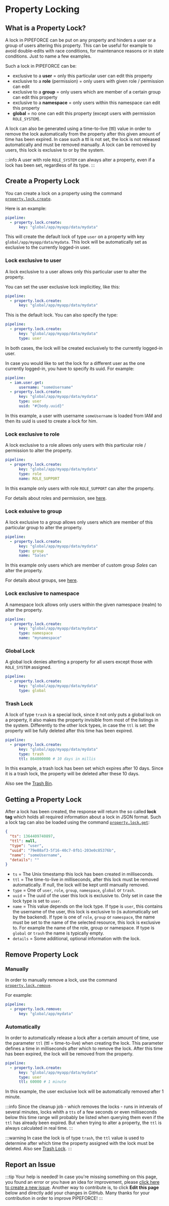 # Property Locking

## What is a Property Lock?

A lock in PIPEFORCE can be put on any property and hinders a user or a group of users altering this property. This can be useful for example to avoid double-edits with race conditions, for maintenance reasons or in state conditions. Just to name a few examples.

Such a lock in PIPEFORCE can be:

 - exclusive to a **user** = only this particular user can edit this property
 - exclusive to a **role** (permission) = only users with given role / permission can edit
 - exclusive to a **group** = only users which are member of a certain group can edit this property
 - exclusive to a **namespace** = only users within this namespace can edit this property
 - **global** = no one can edit this property (except users with permission `ROLE_SYSTEM`).

A lock can also be generated using a time-to-live (ttl) value in order to remove the lock automatically from the property after this given amount of time has been expired. In case such a ttl is not set, the lock is not released automatically and must be removed manually. A lock can be removed by users, this lock is exclusive to or by the system.

:::info
A user with role `ROLE_SYSTEM` can always alter a property, even if a lock has been set, regardless of its type.
:::

## Create a Property Lock

You can create a lock on a property using the command [`property.lock.create`](/docs/api/commands#propertylockcreate-v1).

Here is an example:

```yaml
pipeline:
  - property.lock.create:
      key: "global/app/myapp/data/mydata"
```

This will create the default lock of type `user` on a property with key `global/app/myapp/data/mydata`.
This lock will be automatically set as exclusive to the currently logged-in user. 

### Lock exclusive to user

A lock exclusive to a user allows only this particular user to alter the property.

You can set the user exclusive lock implicitley, like this:

```yaml
pipeline:
  - property.lock.create:
      key: "global/app/myapp/data/mydata"
```

This is the default lock. You can also specify the type:

```yaml
pipeline:
  - property.lock.create:
      key: "global/app/myapp/data/mydata"
      type: user
```

In both cases, the lock will be created exclusively to the currently logged-in user.

In case you would like to set the lock for a different user as the one currently logged-in, you have to specify its uuid. For example:

```yaml
pipeline:
  - iam.user.get:
      username: "someUsername"
  - property.lock.create:
      key: "global/app/myapp/data/mydata"
      type: user
      uuid: "#{body.uuid}"
```

In this example, a user with username `someUsername` is loaded from IAM and then its uuid is used to create a lock for him.

### Lock exclusive to role

A lock exclusive to a role allows only users with this particular role / permission to alter the property.

```yaml
pipeline:
  - property.lock.create:
      key: "global/app/myapp/data/mydata"
      type: role
      name: ROLE_SUPPORT
```

In this example only users with role `ROLE_SUPPORT` can alter the property.

For details about roles and permission, see [here](/docs/guides/security/permissions).

### Lock exlusive to group

A lock exclusive to a group allows only users which are member of this particular group to alter the property.

```yaml
pipeline:
  - property.lock.create:
      key: "global/app/myapp/data/mydata"
      type: group
      name: "Sales"
```

In this example only users which are member of custom group *Sales* can alter the property.

For details about groups, see [here](/docs/guides/security/permissions).

### Lock exclusive to namespace

A namespace lock allows only users within the given namespace (realm) to alter the property.

```yaml
pipeline:
  - property.lock.create:
      key: "global/app/myapp/data/mydata"
      type: namespace
      name: "mynamespace"
```

### Global Lock

A global lock denies alterting a property for all users except those with `ROLE_SYSTEM` assigned.

```yaml
pipeline:
  - property.lock.create:
      key: "global/app/myapp/data/mydata"
      type: global
```

### Trash Lock

A lock of type `trash` is a special lock, since it not only puts a global lock on a property, it also makes the property invisible from most of the listings in the system. Differently to the other lock types, in case the `ttl` is set: the property will be fully deleted after this time has been expired.

```yaml
pipeline:
  - property.lock.create:
      key: "global/app/myapp/data/mydata"
      type: trash
      ttl: 864000000 # 10 days in millis
```

In this example, a trash lock has been set which expires after 10 days. Since it is a trash lock, the property will be deleted after these 10 days.

Also see the [Trash Bin](/docs/guides/propertystore/trash_bin).

## Getting a Property Lock

After a lock has been created, the response will return the so called **lock tag** which holds all required information about a lock in JSON format. Such a lock tag can also be loaded using the command [`property.lock.get`](/docs/api/commands#propertylockget-v1):

```json
{
  "ts": 1364409740897,
  "ttl": null,
  "type": "user",
  "uuid": "79e08af3-5f16-40c7-8fb1-203e0c85376b",
  "name": "someUsername",
  "details": ""
}
```

- `ts` = The Unix timestamp this lock has been created in milliseconds.
- `ttl` = The time-to-live in milliseconds, after this lock must be removed automatically. If null, the lock will be kept until manually removed.
- `type` = One of `user`, `role`, `group`, `namespace`, `global` or `trash`.
- `uuid` = The uuid of the user this lock is exclusive to. Only set in case the lock type is set to `user`.
- `name` = This value depends on the lock type. If type is `user`, this contains the username of the user, this lock is exclusive to (is automatically set by the backend). If type is one of `role`, `group` or `namespace`, the name must be set to the name of the selected resource, this lock is exclusive to. For example the name of the role, group or namespace. If type is `global` or `trash` the name is typically empty.
- `details` = Some additional, optional information with the lock.

## Remove Property Lock

### Manually

In order to manually remove a lock, use the command [`property.lock.remove`](/docs/api/commands#propertylockremove-v1).

For example:

```yaml
pipeline:
  - property.lock.remove:
      key: "global/app/mydata"
```

### Automatically

In order to automatically release a lock after a certain amount of time, use the parameter `ttl` (ttl = time-to-live) when creating the lock. This parameter defines a time in milliseconds after which to remove the lock. After this time has been expired, the lock will be removed from the property.

```yaml
pipeline:
  - property.lock.create:
      key: "global/app/myapp/data/mydata"
      type: user
      ttl: 60000 # 1 minute
```

In this example, the user exclusive lock will be automatically removed after 1 minute.

:::info 
Since the cleanup job - which removes the locks - runs in intverals of several minutes, locks whith a `tts` of a few seconds or even milliseconds below this time range will probably be listed when querying them even if the `ttl` has already been expired. But when trying to alter a property, the `ttl` is always calculated in real time.
:::

:::warning
In case the lock is of type `trash`, the `ttl` value is used to determine after which time the property assigned with the lock must be deleted. Also see [Trash Lock](#trash-lock).
:::

## Report an Issue
:::tip Your help is needed!
In case you're missing something on this page, you found an error or you have an idea for improvement, please [click here to create a new issue](https://github.com/pipeforce/pipeforce.github.io/issues/new). Another way to contribute is, to click **Edit this page** below and directly add your changes in GitHub. Many thanks for your contribution in order to improve PIPEFORCE!
:::
